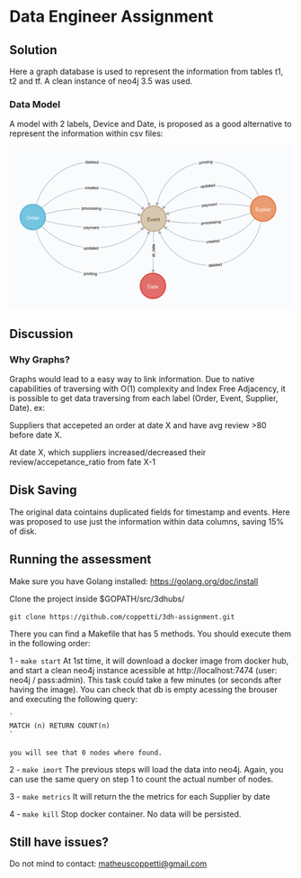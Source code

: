 # Data Engineer Assignment

## Solution

Here a graph database is used to represent the information from tables t1, t2 and tf. A clean instance of neo4j 3.5 was used.

### Data Model

A model with 2 labels, Device and Date, is proposed as a good alternative to represent the information within csv files:

![](model.png)


## Discussion 
### Why Graphs?
Graphs would lead to a easy way to link information. Due to native capabilities of traversing with O(1) complexity and Index Free Adjacency, it is possible to get data traversing from each label (Order, Event, Supplier, Date). 
ex:

Suppliers that accepeted an order at date X and have avg review >80 before date X.

At date X, which suppliers increased/decreased their review/accepetance_ratio from fate X-1


## Disk Saving
The original data cointains duplicated fields for timestamp and events. Here was proposed to use just the information within data columns, saving 15% of disk.


## Running the assessment

Make sure you have Golang installed: https://golang.org/doc/install

Clone the project inside $GOPATH/src/3dhubs/

`git clone https://github.com/coppetti/3dh-assignment.git`

There you can find a Makefile that has 5 methods. You should execute them in the following order:

1 - `make start`
    At 1st time, it will download a docker image from docker hub, and start a clean neo4j instance acessible at http://localhost:7474 (user: neo4j / pass:admin). This task could take a few minutes (or seconds after having the image). You can check that db is empty acessing the brouser and executing the following query:
    
    `
    MATCH (n) RETURN COUNT(n)
    ` 

    you will see that 0 nodes where found.

2 - `make imort`
    The previous steps will load the data into neo4j. Again, you can use the same query on step 1 to count the actual number of nodes.

3 - `make metrics`
    It will return the the metrics for each Supplier by date


4 - `make kill`
    Stop docker container. No data will be persisted.


## Still have issues?
Do not mind to contact: matheuscoppetti@gmail.com 